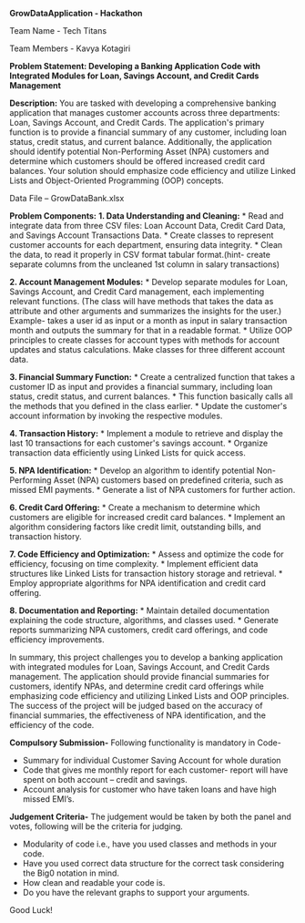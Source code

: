 **GrowDataApplication - Hackathon**

Team Name - Tech Titans

Team Members - Kavya Kotagiri

**Problem Statement: 
Developing a Banking Application Code with Integrated Modules for Loan, Savings Account, and Credit Cards Management**

**Description:** You are tasked with developing a comprehensive banking application that manages customer accounts across three departments: Loan, Savings Account, and Credit Cards. The application's primary function is to provide a financial summary of any customer, including loan status, credit status, and current balance. Additionally, the application should identify potential Non-Performing Asset (NPA) customers and determine which customers should be offered increased credit card balances. Your solution should emphasize code efficiency and utilize Linked Lists and Object-Oriented Programming (OOP) concepts.

Data File – GrowDataBank.xlsx

**Problem Components:**
**1.	Data Understanding and Cleaning:**
	* Read and integrate data from three CSV files: Loan Account Data, Credit Card Data, and Savings Account Transactions Data.
	* Create classes to represent customer accounts for each department, ensuring data integrity.
	* Clean the data, to read it properly in CSV format tabular format.(hint- create separate columns from the uncleaned 1st column in salary transactions)
 
**2.	Account Management Modules:**
	* Develop separate modules for Loan, Savings Account, and Credit Card management, each implementing relevant functions. (The class will have methods that takes the data as attribute and other arguments 	and summarizes the insights for the user.)
	Example- takes a user id as input or a month as input in salary transaction month and outputs the summary for that in a readable format.
	* Utilize OOP principles to create classes for account types with methods for account updates and status calculations.
	Make classes for three different account data.
 
**3.	Financial Summary Function:**
	* Create a centralized function that takes a customer ID as input and provides a financial summary, including loan status, credit status, and current balances.
	* This function basically calls all the methods that you defined in the class earlier.
	* Update the customer's account information by invoking the respective modules.
 
**4.	Transaction History:**
	* Implement a module to retrieve and display the last 10 transactions for each customer's savings account.
	* Organize transaction data efficiently using Linked Lists for quick access.
 
**5.	NPA Identification:**
	* Develop an algorithm to identify potential Non-Performing Asset (NPA) customers based on predefined criteria, such as missed EMI payments.
	* Generate a list of NPA customers for further action.

**6.	Credit Card Offering:**
	* Create a mechanism to determine which customers are eligible for increased credit card balances.
	* Implement an algorithm considering factors like credit limit, outstanding bills, and transaction history.

**7.	Code Efficiency and Optimization:**
	* Assess and optimize the code for efficiency, focusing on time complexity.
 	* Implement efficient data structures like Linked Lists for transaction history storage and retrieval.
	* Employ appropriate algorithms for NPA identification and credit card offering.

**8.	Documentation and Reporting:**
	* Maintain detailed documentation explaining the code structure, algorithms, and classes used.
	* Generate reports summarizing NPA customers, credit card offerings, and code efficiency improvements.

In summary, this project challenges you to develop a banking application with integrated modules for Loan, Savings Account, and Credit Cards management. The application should provide financial summaries for customers, identify NPAs, and determine credit card offerings while emphasizing code efficiency and utilizing Linked Lists and OOP principles. The success of the project will be judged based on the accuracy of financial summaries, the effectiveness of NPA identification, and the efficiency of the code.

**Compulsory Submission-**
Following functionality is mandatory in Code-
-	Summary for individual Customer Saving Account for whole duration
-	Code that gives me monthly report for each customer- report will have spent on both account – credit and savings.
-	Account analysis for customer who have taken loans and have high missed EMI’s.
  
**Judgement Criteria-**
The judgement would be taken by both the panel and votes, following will be the criteria for judging.
-	Modularity of code i.e., have you used classes and methods in your code.
-	Have you used correct data structure for the correct task considering the Big0 notation in mind.
-	How clean and readable your code is.
-	Do you have the relevant graphs to support your arguments.
  
Good Luck!
